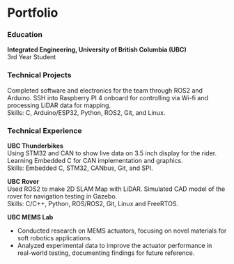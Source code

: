 # Portfolio

### Education
**Integrated Engineering, University of British Columbia (UBC)**  
3rd Year Student

### Technical Projects
Completed software and electronics for the team through ROS2 and Arduino. SSH into Raspberry PI 4 onboard for controlling via Wi-fi and processing LiDAR data for mapping.<br />
												   Skills: C, Arduino/ESP32, Python, ROS2, Git, and Linux.
### Technical Experience

**UBC Thunderbikes**  
Using STM32 and CAN to show live data on 3.5 inch display for the rider. Learning Embedded C for CAN implementation and graphics.<br />
												   Skills: Embedded C, STM32, CANbus, Git, and SPI.

**UBC Rover**  
Used ROS2 to make 2D SLAM Map with LiDAR. Simulated CAD model of the rover for navigation testing in Gazebo. <br />
												   Skills: C/C++, Python, ROS/ROS2, Git, Linux and FreeRTOS.	

**UBC MEMS Lab**  
- Conducted research on MEMS actuators, focusing on novel materials for soft robotics applications.
- Analyzed experimental data to improve the actuator performance in real-world testing, documenting findings for future reference.
